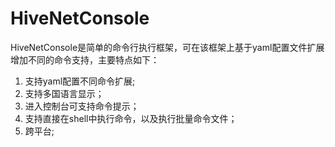 # HiveNetConsole

HiveNetConsole是简单的命令行执行框架，可在该框架上基于yaml配置文件扩展增加不同的命令支持，主要特点如下：

1. 支持yaml配置不同命令扩展;
2. 支持多国语言显示；
3. 进入控制台可支持命令提示；
4. 支持直接在shell中执行命令，以及执行批量命令文件；
5. 跨平台;
